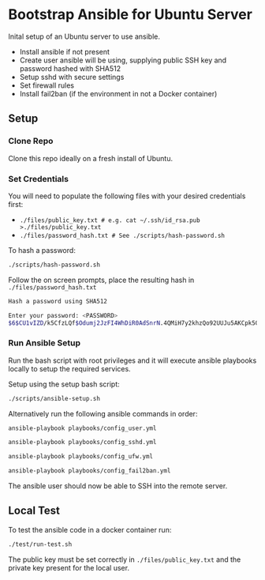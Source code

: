 # Bootstrap Ansible for Ubuntu Server

Inital setup of an Ubuntu server to use ansible.

* Install ansible if not present
* Create user ansible will be using, supplying public SSH key and password hashed with SHA512
* Setup sshd with secure settings
* Set firewall rules
* Install fail2ban (if the environment in not a Docker container)

## Setup

### Clone Repo

Clone this repo ideally on a fresh install of Ubuntu.

### Set Credentials

You will need to populate the following files with your desired credentials first:

* `./files/public_key.txt # e.g. cat ~/.ssh/id_rsa.pub >./files/public_key.txt`
* `./files/password_hash.txt # See ./scripts/hash-password.sh`

To hash a password:

```bash
./scripts/hash-password.sh
```

Follow the on screen prompts, place the resulting hash in `./files/password_hash.txt`

```bash
Hash a password using SHA512

Enter your password: <PASSWORD>
$6$CU1vIZD/k5CfzLQf$Odumj2JzFI4WhDiR0AdSnrN.4QMiH7y2khzQo92UUJu5AKCpk5OOZNxUsETfamzTe7ku27.Bju3UOnfnfHlIg/
```

### Run Ansible Setup

Run the bash script with root privileges and it will execute ansible playbooks locally to setup the required services.

Setup using the setup bash script:

```bash
./scripts/ansible-setup.sh
```

Alternatively run the following ansible commands in order:

```bash
ansible-playbook playbooks/config_user.yml

ansible-playbook playbooks/config_sshd.yml

ansible-playbook playbooks/config_ufw.yml

ansible-playbook playbooks/config_fail2ban.yml
```

The ansible user should now be able to SSH into the remote server.

## Local Test

To test the ansible code in a docker container run:

```bash
./test/run-test.sh
```
The public key must be set correctly in `./files/public_key.txt` and the private key present for the local user.